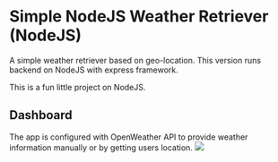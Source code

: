 # Simple NodeJS Weather Retriever (NodeJS)
A simple weather retriever based on geo-location. This version runs backend on NodeJS with express framework.

This is a fun little project on NodeJS.

## Dashboard
The app is configured with OpenWeather API to provide weather information manually or by getting users location.
<img src="https://i.imgur.com/HdIDClu.png">
